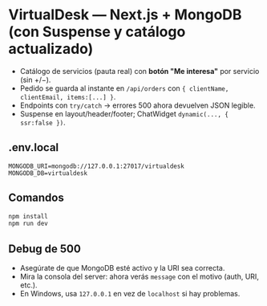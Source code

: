# VirtualDesk — Next.js + MongoDB (con Suspense y catálogo actualizado)

- Catálogo de servicios (pauta real) con **botón "Me interesa"** por servicio (sin +/−).
- Pedido se guarda al instante en `/api/orders` con `{ clientName, clientEmail, items:[...] }`.
- Endpoints con `try/catch` → errores 500 ahora devuelven JSON legible.
- Suspense en layout/header/footer; ChatWidget `dynamic(..., { ssr:false })`.

## .env.local
```env
MONGODB_URI=mongodb://127.0.0.1:27017/virtualdesk
MONGODB_DB=virtualdesk
```

## Comandos
```bash
npm install
npm run dev
```

## Debug de 500
- Asegúrate de que MongoDB esté activo y la URI sea correcta.
- Mira la consola del server: ahora verás `message` con el motivo (auth, URI, etc.).
- En Windows, usa `127.0.0.1` en vez de `localhost` si hay problemas.
